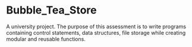 # Bubble_Tea_Store

A university project.
The purpose of this assessment is to write programs containing control statements, data structures, file storage while creating modular and reusable functions.

